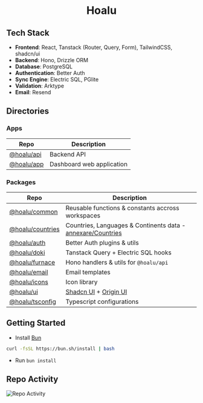 <h1 align="center">
  Hoalu
</h1>

## Tech Stack

- **Frontend**: React, Tanstack (Router, Query, Form), TailwindCSS, shadcn/ui
- **Backend**: Hono, Drizzle ORM
- **Database**: PostgreSQL
- **Authentication**: Better Auth
- **Sync Engine**: Electric SQL, PGlite
- **Validation**: Arktype
- **Email**: Resend

## Directories

### Apps

| Repo                   | Description               |
| ---------------------- | ------------------------- |
| [@hoalu/api](apps/api) | Backend API               |
| [@hoalu/app](apps/app) | Dashboard web application |

### Packages

| Repo                                   | Description                                                                                          |
| -------------------------------------- | ---------------------------------------------------------------------------------------------------- |
| [@hoalu/common](packages/common)       | Reusable functions & constants accross workspaces                                                    |
| [@hoalu/countries](packages/countries) | Countries, Languages & Continents data - [annexare/Countries](https://github.com/annexare/Countries) |
| [@hoalu/auth](packages/auth)           | Better Auth plugins & utils                                                                          |
| [@hoalu/doki](packages/doki)           | Tanstack Query + Electric SQL hooks                                                                  |
| [@hoalu/furnace](packages/furnace)     | Hono handlers & utils for `@hoalu/api`                                                               |
| [@hoalu/email](packages/email)         | Email templates                                                                                      |
| [@hoalu/icons](packages/icons)         | Icon library                                                                                         |
| [@hoalu/ui](packages/ui)               | [Shadcn UI](https://ui.shadcn.com/) + [Origin UI](https://originui.com/)                             |
| [@hoalu/tsconfig](packages/tsconfig)   | Typescript configurations                                                                            |

## Getting Started

- Install [Bun](https://bun.sh/)

```sh
curl -fsSL https://bun.sh/install | bash
```

- Run `bun install`

## Repo Activity

![Repo Activity](https://repobeats.axiom.co/api/embed/9d3baabafff05bcc02d5b74f93794fe1a5ac61e4.svg "Repobeats analytics image")
